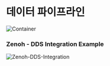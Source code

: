 # 데이터 파이프라인

![Container](embed:DeployDataPipeline)

### Zenoh - DDS Integration Example
![Zenoh-DDS-Integration](Zenoh-DDS-Integration.png)